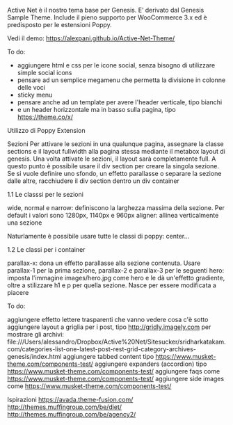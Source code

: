 Active Net è il nostro tema base per Genesis. E’ derivato dal Genesis
Sample Theme. Include il pieno supporto per WooCommerce 3.x ed è
predisposto per le estensioni Poppy.

Vedi il demo: https://alexpani.github.io/Active-Net-Theme/

To do:

- aggiungere html e css per le icone social, senza bisogno di utilizzare simple social icons
- pensare ad un semplice megamenu che permetta la divisione in colonne delle voci
- sticky menu
- pensare anche ad un template per avere l'header verticale, tipo bianchi
- e un header horizzontale ma in basso sulla pagina, tipo https://theme.co/x/


Utilizzo di Poppy Extension

Sezioni
Per attivare le sezioni in una qualunque pagina, assegnare la classe sections e il layout fullwidth alla pagina stessa mediante il metabox layout di genesis. Una volta attivate le sezioni, il layout sarà completamente full. A questo punto è possibile usare il div section per creare la singola sezione. Se si vuole definire uno sfondo, un effetto parallasse o separare la sezione dalle altre, racchiudere il div section dentro un div container

1.1 Le classsi per le sezioni

wide, normal e narrow: definiscono la larghezza massima della sezione. Per default i valori sono 1280px, 1140px e 960px aligner: allinea verticalmente una sezione

Naturlamente è possibile usare tutte le classi di poppy: center...

1.2 Le classi per i container

parallax-x: dona un effetto parallasse alla sezione contenuta. Usare parallax-1 per la prima sezione, parallax-2 e parallax-3 per le seguenti hero: imposta l'immagine images/hero.jpg come hero e le dà un'effetto gradiente, oltre a stilizzare h1 e p per quella sezione. Nasce per essere modificata a piacere

To do:

aggiungere effetto lettere trasparenti che vanno vedere cosa c'è sotto
aggiungere layout a griglia per i post, tipo http://gridly.imagely.com
per mostrare gli archivi: file:///Users/alessandro/Dropbox/Active%20Net/Sitesucker/sridharkatakam.com/categories-list-one-latest-post-rest-grid-category-archives-genesis/index.html
aggiungere tabbed content tipo https://www.musket-theme.com/components-test/
aggiungere expanders (accordion) tipo https://www.musket-theme.com/components-test/
aggiungere faqs come https://www.musket-theme.com/components-test/
aggiungere side images come https://www.musket-theme.com/components-test/

Ispirazioni
https://avada.theme-fusion.com/
http://themes.muffingroup.com/be/diet/
http://themes.muffingroup.com/be/agency2/